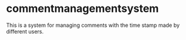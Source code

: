 # commentmanagementsystem
This is a system for managing comments with the time stamp made by different users.
